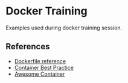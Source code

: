 # Docker Training

Examples used during docker training session.

## References

* [Dockerfile reference](https://docs.docker.com/engine/reference/builder/)
* [Container Best Practice](http://docs.projectatomic.io/container-best-practices/)
* [Awesome Container](https://github.com/pditommaso/awesome-containers)